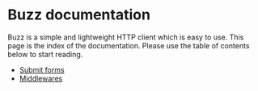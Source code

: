 # Buzz documentation

Buzz is a simple and lightweight HTTP client which is easy to use. This page is 
the index of the documentation. Please use the table of contents below to start
reading. 


* [Submit forms](/doc/forms.md) 
* [Middlewares](/doc/middlewares.md) 